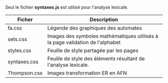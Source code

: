 ﻿Seul le fichier **syntaxes.js** est utilisé pour l'analyse lexicale.

Ficher | Description
------ | -----------
fa.css | Légende des graphiques des automates
sets.css | Images des symboles mathématiques utilisés à la page validation de l'alphabet
styles.css | Feuille de style partagée par les pages
syntaxes.css | Feuille de style des éléments résultant de l'analyse lexicale.
Thompson.css | Images transformation ER en AFN